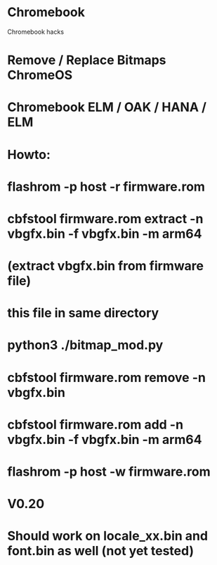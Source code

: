 # Chromebook
Chromebook hacks

# Remove / Replace Bitmaps ChromeOS
# Chromebook ELM / OAK / HANA / ELM

# Howto:
# flashrom -p host -r firmware.rom
# cbfstool firmware.rom extract -n vbgfx.bin -f vbgfx.bin -m arm64
# (extract vbgfx.bin from firmware file)
# this file in same directory
# python3 ./bitmap_mod.py
# cbfstool firmware.rom remove -n vbgfx.bin
# cbfstool firmware.rom add -n vbgfx.bin -f vbgfx.bin -m arm64
# flashrom -p host -w firmware.rom

# V0.20
# Should work on locale_xx.bin and font.bin as well (not yet tested)

